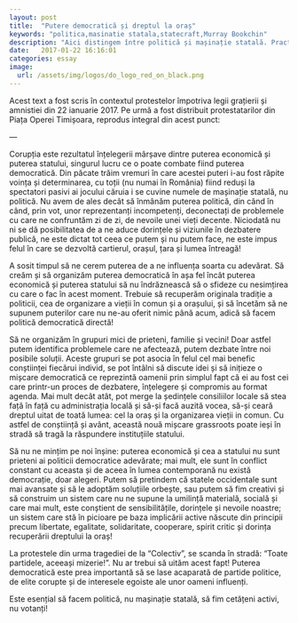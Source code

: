 ```yaml
---
layout: post
title:  "Putere democratică și dreptul la oraș"
keywords: "politica,masinatie statala,statecraft,Murray Bookchin"
description: "Aici distingem între politică și mașinație statală. Practica politică trebuie recuperată de la politruci profesioniști"
date:   2017-01-22 16:16:01
categories: essay
image:  
  url: /assets/img/logos/do_logo_red_on_black.png
---
```


Acest text a fost scris în contextul protestelor împotriva legii grațierii și amnistiei din 22 ianuarie 2017. Pe urmă a fost distribuit protestatarilor din Piața Operei Timișoara, reprodus integral din acest punct:  

—

Corupția este rezultatul înțelegerii mârșave dintre puterea economică și puterea statului, singurul lucru ce o poate combate fiind puterea democratică. Din păcate trăim vremuri în care acestei puteri i-au fost răpite voința și determinarea, cu toții (nu numai în România) fiind reduși la spectatori pasivi ai jocului căruia i se cuvine numele de mașinație statală, nu politică. Nu avem de ales decât să înmânăm puterea politică, din când în când, prin vot, unor reprezentanți incompetenți, deconectați de problemele cu care ne confruntăm zi de zi, de nevoile unei vieți decente. Niciodată nu ni se dă posibilitatea de a ne aduce dorințele și viziunile în dezbatere publică, ne este dictat tot ceea ce putem și nu putem face, ne este impus felul în care se dezvoltă cartierul, orașul, țara și lumea întreagă!  

A sosit timpul să ne cerem puterea de a ne influența soarta cu adevărat. Să creăm și să organizăm puterea democratică în așa fel încât puterea economică și puterea statului să nu îndrăznească să o sfideze cu nesimțirea cu care o fac în acest moment. Trebuie să recuperăm originala tradiție a politicii, cea de organizare a vieții în comun și a orașului, și să încetăm să ne supunem puterilor care nu ne-au oferit nimic până acum, adică să facem politică democratică directă!  

Să ne organizăm în grupuri mici de prieteni, familie și vecini! Doar astfel putem identifica problemele care ne afectează, putem dezbate între noi posibile soluții. Aceste grupuri se pot asocia în felul cel mai benefic conștiinței fiecărui individ, se pot întâlni să discute idei și să inițieze o mișcare democratică ce reprezintă oamenii prin simplul fapt că ei au fost cei care printr-un proces de dezbatere, înțelegere și compromis au format agenda. Mai mult decât atât, pot merge la ședințele consiliilor locale să stea față în față cu administrația locală și să-și facă auzită vocea, să-și ceară dreptul uitat de toată lumea: cel la oraș și la organizarea vieții in comun. Cu astfel de conștiință și avânt, această nouă mișcare grassroots poate ieși în stradă să tragă la răspundere instituțiile statului.  

Să nu ne mințim pe noi înșine: puterea economică și cea a statului nu sunt prieteni ai politicii democratice adevărate; mai mult, ele sunt în conflict constant cu aceasta și de aceea în lumea contemporană nu există democrație, doar alegeri. Putem să pretindem că statele occidentale sunt mai avansate și să le adoptăm soluțiile orbește, sau putem să fim creativi și să construim un sistem care nu ne supune la umilință materială, socială și care mai mult, este conștient de sensibilitățile, dorințele și nevoile noastre; un sistem care stă în picioare pe baza implicării active născute din principii precum libertate, egalitate, solidaritate, cooperare, spirit critic și dorința recuperării dreptului la oraș!  

La protestele din urma tragediei de la “Colectiv”, se scanda în stradă: “Toate partidele, aceeași mizerie!”. Nu ar trebui să uităm acest fapt! Puterea democratică este prea importantă să se lase acaparată de partide politice, de elite corupte și de interesele egoiste ale unor oameni influenți.  

Este esențial să facem politică, nu mașinație statală, să fim cetățeni activi, nu votanți!  

